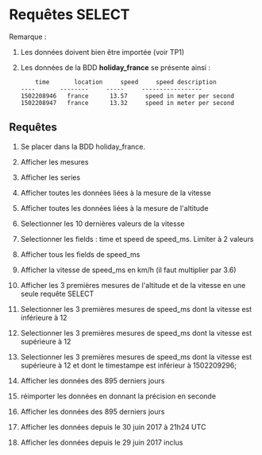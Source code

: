 # Requêtes SELECT

Remarque :
1. Les données doivent bien être importée (voir TP1)

2. Les données de la BDD **holiday_france** se présente ainsi :
    ```
        time       location     speed     speed description
    ----       --------     -----     -----------------
    1502208946   france      13.57     speed in meter per second
    1502208947   france      13.32     speed in meter per second
    ```

## Requêtes

1. Se placer dans la BDD holiday_france.
   
2. Afficher les mesures 
   
3. Afficher les series

4. Afficher toutes les données liées à la mesure de la vitesse

5. Afficher toutes les données liées à la mesure de l'altitude

6. Selectionner les 10 dernières valeurs de la vitesse

7. Selectionner les fields : time et speed de speed_ms. Limiter à 2 valeurs 

8. Afficher tous les fields de speed_ms

9. Afficher la vitesse de speed_ms en km/h (il faut multiplier par 3.6)

10. Afficher les 3 premières mesures de l'altitude et de la vitesse en une seule requête SELECT
    
11. Selectionner les 3 premières mesures de speed_ms dont la vitesse est inférieure à 12

12. Selectionner les 3 premières mesures de speed_ms dont la vitesse est supérieure à 12
    
13. Selectionner les 3 premières mesures de speed_ms dont la vitesse est supérieure à 12 et dont le timestampe est inférieur à 1502209296;
    
14. Afficher les données des 895 derniers jours
    
15. réimporter les données en donnant la précision en seconde

16. Afficher les données des 895 derniers jours
    
17. Afficher les données depuis le 30 juin 2017 à 21h24 UTC 
    
18. Afficher les données depuis le 29 juin 2017 inclus